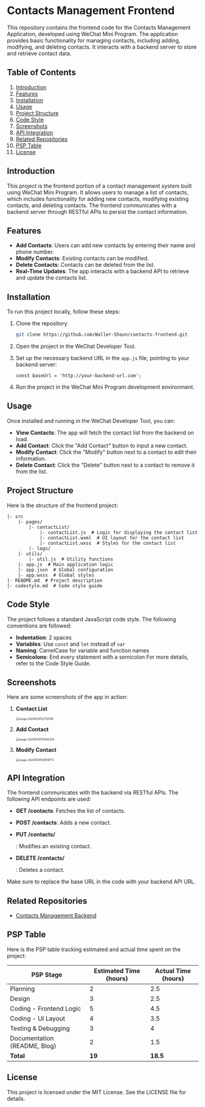 # Contacts Management Frontend

This repository contains the frontend code for the Contacts Management Application, developed using WeChat Mini Program. The application provides basic functionality for managing contacts, including adding, modifying, and deleting contacts. It interacts with a backend server to store and retrieve contact data.

## Table of Contents

1. [Introduction](#introduction)
2. [Features](#features)
3. [Installation](#installation)
4. [Usage](#usage)
5. [Project Structure](#project-structure)
6. [Code Style](#code-style)
7. [Screenshots](#screenshots)
8. [API Integration](#api-integration)
9. [Related Repositories](#related-repositories)
10. [PSP Table](#psp-table)
11. [License](#license)

## Introduction

This project is the frontend portion of a contact management system built using WeChat Mini Program. It allows users to manage a list of contacts, which includes functionality for adding new contacts, modifying existing contacts, and deleting contacts. The frontend communicates with a backend server through RESTful APIs to persist the contact information.

## Features

- **Add Contacts**: Users can add new contacts by entering their name and phone number.
- **Modify Contacts**: Existing contacts can be modified.
- **Delete Contacts**: Contacts can be deleted from the list.
- **Real-Time Updates**: The app interacts with a backend API to retrieve and update the contacts list.

## Installation

To run this project locally, follow these steps:

1. Clone the repository

   ```bash
   git clone https://github.com/Waller-Shaun/contacts-frontend.git
   ```

2. Open the project in the WeChat Developer Tool.

3. Set up the necessary backend URL in the `app.js` file, pointing to your backend server:

   ```
   const baseUrl = 'http://your-backend-url.com';
   ```

4. Run the project in the WeChat Mini Program development environment.

## Usage

Once installed and running in the WeChat Developer Tool, you can:

- **View Contacts**: The app will fetch the contact list from the backend on load.
- **Add Contact**: Click the "Add Contact" button to input a new contact.
- **Modify Contact**: Click the "Modify" button next to a contact to edit their information.
- **Delete Contact**: Click the "Delete" button next to a contact to remove it from the list.

## Project Structure

Here is the structure of the frontend project:

```
|- src
    |- pages/
        |- contactList/
            |- contactList.js  # Logic for displaying the contact list
            |- contactList.wxml  # UI layout for the contact list
            |- contactList.wxss  # Styles for the contact list
        |- logs/
    |- utils/
        |- util.js  # Utility functions
    |- app.js  # Main application logic
    |- app.json  # Global configuration
    |- app.wxss  # Global styles
|- README.md  # Project description
|- codestyle.md  # Code style guide
```

## Code Style

The project follows a standard JavaScript code style. The following conventions are followed:

- **Indentation**: 2 spaces
- **Variables**: Use `const` and `let` instead of `var`
- **Naming**: CamelCase for variable and function names
- **Semicolons**: End every statement with a semicolon For more details, refer to the Code Style Guide.

## Screenshots

Here are some screenshots of the app in action:

1. **Contact List**

   <img src="C:\Users\30229\AppData\Roaming\Typora\typora-user-images\image-20241014152712056.png" alt="image-20241014152712056" style="zoom:50%;" />

   

2. **Add Contact**

   <img src="C:\Users\30229\AppData\Roaming\Typora\typora-user-images\image-20241014152842324.png" alt="image-20241014152842324" style="zoom:50%;" />

   

3. **Modify Contact**

   <img src="C:\Users\30229\AppData\Roaming\Typora\typora-user-images\image-20241014152859772.png" alt="image-20241014152859772" style="zoom:50%;" />

   

## API Integration

The frontend communicates with the backend via RESTful APIs. The following API endpoints are used:

- **GET /contacts**: Fetches the list of contacts.

- **POST /contacts**: Adds a new contact.

- **PUT /contacts/**

  : Modifies an existing contact.

- **DELETE /contacts/**

  : Deletes a contact.

Make sure to replace the base URL in the code with your backend API URL.

## Related Repositories

- [Contacts Management Backend](https://github.com/Waller-Shaun/contacts-backend.git)

## PSP Table

Here is the PSP table tracking estimated and actual time spent on the project:

| PSP Stage                    | Estimated Time (hours) | Actual Time (hours) |
| ---------------------------- | ---------------------- | ------------------- |
| Planning                     | 2                      | 2.5                 |
| Design                       | 3                      | 2.5                 |
| Coding - Frontend Logic      | 5                      | 4.5                 |
| Coding - UI Layout           | 4                      | 3.5                 |
| Testing & Debugging          | 3                      | 4                   |
| Documentation (README, Blog) | 2                      | 1.5                 |
| **Total**                    | **19**                 | **18.5**            |

## License

This project is licensed under the MIT License. See the LICENSE file for details.